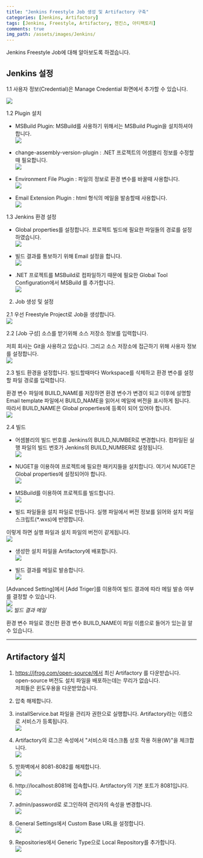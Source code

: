 ```yaml
---
title: "Jenkins Freestyle Job 생성 및 Artifactory 구축"
categories: [Jenkins, Artifactory]
tags: [Jenkins, Freestyle, Artifactory, 젠킨스, 아티팩토리]
comments: true 
img_path: /assets/images/Jenkins/
---
```


Jenkins Freestyle Job에 대해 알아보도록 하겠습니다.

## Jenkins 설정

1.1 사용자 정보(Credential)은 Manage Credential 화면에서 추가할 수 있습니다.

![](2021-03-26-1.png)

1.2 Plugin 설치

 - MSBuild Plugin: MSBuild를 사용하기 위해서는 MSBuild Plugin을 설치하셔야 합니다.\
 ![](2021-03-26-2.png)


- change-assembly-version-plugin : .NET 프로젝트의 어셈블리 정보를 수정할때 필요합니다.\
![](2021-03-26-3.png)

- Environment File Plugin : 파일의 정보로 환경 변수를 바꿀때 사용합니다.\
![](2021-03-26-4.png)

- Email Extension Plugin : html 형식의 메일을 발송할때 사용합니다.\
![](2021-03-26-5.png)


1.3 Jenkins 환경 설정

- Global properties를 설정합니다. 프로젝트 빌드에 필요한 파일들의 경로를 설정하였습니다.\
![](2021-03-26-6.png)


- 빌드 결과를 통보하기 위해 Email 설정을 합니다.\
![](2021-03-26-7.png)


- .NET 프로젝트를 MSBuild로 컴파일하기 때문에 필요한 Global Tool Configuration에서 MSBuild 를 추가합니다.\
![](2021-03-26-8.png)


2. Job 생성 및 설정

2.1 우선 Freestyle Project로 Job을 생성합니다.\
![](2021-03-26-9.png)


2.2 [Job 구성] 소스를 받기위해 소스 저장소 정보를 입력합니다.

저희 회사는 Git을 사용하고 있습니다. 그리고 소스 저장소에 접근하기 위해 사용자 정보를 설정합니다.\
![](2021-03-26-10.png)


2.3 빌드 환경을 설정합니다. 빌드할때마다 Workspace를 삭제하고 환경 변수를 설정할 파일 경로를 입력합니다.

환경 변수 파일에 BUILD_NAME를 저장하면 환경 변수가 변경이 되고 이후에 설명할 Email template 파일에서 BUILD_NAME을 읽어서 메일에 버전을 표시하게 됩니다. 따라서 BUILD_NAME은 Global properties에 등록이 되어 있어야 합니다.\
![](2021-03-26-11.png)


2.4 빌드

- 어셈블리의 빌드 번호를 Jenkins의 BUILD_NUMBER로 변경합니다. 컴파일된 실행 파일의 빌드 번호가 Jenkins의 BUILD_NUMBER로 설정됩니다.\
![](2021-03-26-12.png)

- NUGET을 이용하여 프로젝트에 필요한 패키지들을 설치합니다. 여기서 NUGET은 Global properties에 설정되어야 합니다.\
![](2021-03-26-13.png)


- MSBuild를 이용하여 프로젝트를 빌드합니다.\
![](2021-03-26-14.png)


- 빌드 파일들을 설치 파일로 만듭니다. 실행 파일에서 버전 정보를 읽어와 설치 파일 스크립트(*.wxs)에 반영합니다.

이렇게 하면 실행 파일과 설치 파일의 버전이 같게됩니다.\
![](2021-03-26-15.png)


- 생성한 설치 파일을 Artifactory에 배포합니다.\
![](2021-03-26-16.png)


- 빌드 결과를 메일로 발송합니다.\
![](2021-03-26-17.png)


[Advanced Setting]에서 [Add Triger]를 이용하여 빌드 결과에 따라 메일 발송 여부를 결정할 수 있습니다.\
![](2021-03-26-18.png)\
![](2021-03-26-19.png)
_빌드 결과 메일_

환경 변수 파일로 갱신한 환경 변수 BUILD_NAME이 파일 이름으로 들어가 있는걸 알수 있습니다.

---

## Artifactory 설치

1. https://jfrog.com/open-source/에서 최신 Artifactory 를 다운받습니다. open-source 버전도 설치 파일을 배포하는데는 무리가 없습니다.\
저희들은 윈도우용을 다운받았습니다.

2. 압축 해제합니다.

3. installService.bat 파일을 관리자 권한으로 실행합니다. Artifactory라는 이름으로 서비스가 등록됩니다.\
![](2021-03-26-20.png)

4. Artifactory의 로그온 속성에서 "서비스와 데스크톱 상호 작용 허용(W)"을 체크합니다.\
![](2021-03-26-21.png)

5. 방화벽에서 8081-8082를 해제합니다.\
![](2021-03-26-22.png)

6. http://localhost:8081에 접속합니다. Artifactory의 기본 포트가 8081입니다.\
![](2021-03-26-23.png)

7. admin/password로 로그인하여 관리자의 속성을 변경합니다.\
![](2021-03-26-24.png)

8. General Settings에서 Custom Base URL을 설정합니다.\
![](2021-03-26-25.png)

9. Repositories에서 Generic Type으로 Local Repository를 추가합니다.\
![](2021-03-26-26.png)